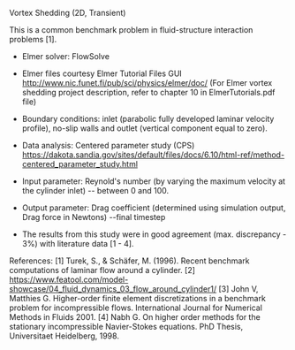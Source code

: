 Vortex Shedding (2D, Transient)

This is a common benchmark problem in fluid-structure interaction problems [1]. 


 - Elmer solver: FlowSolve
 
 - Elmer files courtesy Elmer Tutorial Files GUI
   http://www.nic.funet.fi/pub/sci/physics/elmer/doc/   (For Elmer vortex shedding project description, refer to chapter 10 in ElmerTutorials.pdf file)
   
 - Boundary conditions: inlet (parabolic fully developed laminar velocity profile), no-slip walls and outlet (vertical component equal to zero). 
 
 - Data analysis: Centered parameter study (CPS)
   https://dakota.sandia.gov/sites/default/files/docs/6.10/html-ref/method-centered_parameter_study.html
   
 - Input parameter: Reynold's number (by varying the maximum velocity at the cylinder inlet) -- between 0 and 100.
 
 - Output parameter: Drag coefficient (determined using simulation output, Drag force in Newtons) --final timestep
 
 - The results from this study were in good agreement (max. discrepancy - 3%) with literature data [1 - 4].


References:
[1] Turek, S., & Schäfer, M. (1996). Recent benchmark computations of laminar flow around a cylinder.
[2] https://www.featool.com/model-showcase/04_fluid_dynamics_03_flow_around_cylinder1/
[3] John V, Matthies G. Higher-order finite element discretizations in a benchmark problem for incompressible flows. International Journal for Numerical Methods in Fluids 2001.
[4] Nabh G. On higher order methods for the stationary incompressible Navier-Stokes equations. PhD Thesis, Universitaet Heidelberg, 1998.

